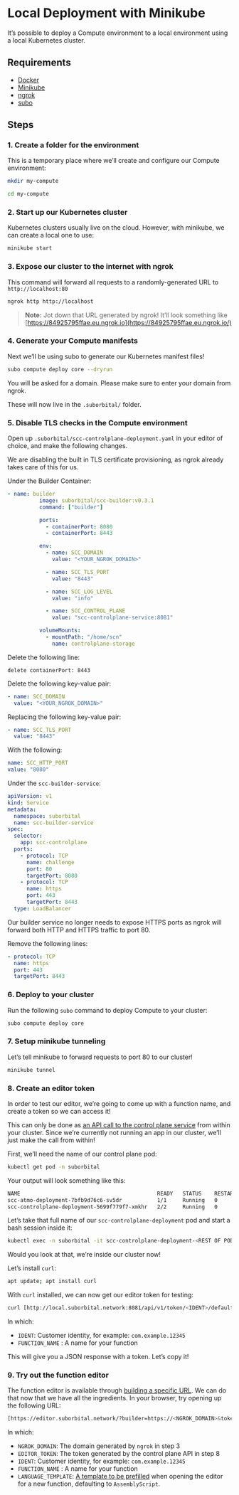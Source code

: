 # Local Deployment with Minikube

It’s possible to deploy a Compute environment to a local environment using a local Kubernetes cluster.

## Requirements

- [Docker](https://www.docker.com/)
- [Minikube](https://minikube.sigs.k8s.io/docs/start/)
- [ngrok](https://ngrok.com/download)
- [subo](https://github.com/suborbital/subo#installing)

## Steps

### 1. Create a folder for the environment

This is a temporary place where we’ll create and configure our Compute environment:

```bash
mkdir my-compute

cd my-compute
```

### 2. Start up our Kubernetes cluster

Kubernetes clusters usually live on the cloud. However, with minikube, we can create a local one to use:

```bash
minikube start
```

### 3. Expose our cluster to the internet with ngrok

This command will forward all requests to a randomly-generated URL to `http://localhost:80`

```bash
ngrok http http://localhost
```

> **Note:** Jot down that URL generated by ngrok! It’ll look something like [https://84925795ffae.eu.ngrok.io](https://84925795ffae.eu.ngrok.io/)

### 4. Generate your Compute manifests

Next we’ll be using subo to generate our Kubernetes manifest files!

```bash
subo compute deploy core --dryrun
```

You will be asked for a domain. Please make sure to enter your domain from ngrok.

These will now live in the `.suborbital/` folder.

### 5. Disable TLS checks in the Compute environment

Open up `.suborbital/scc-controlplane-deployment.yaml` in your editor of choice, and make the following changes.

We are disabling the built in TLS certificate provisioning, as ngrok already takes care of this for us.

Under the Builder Container:

```yaml
- name: builder
          image: suborbital/scc-builder:v0.3.1
          command: ["builder"]

          ports:
            - containerPort: 8080
            - containerPort: 8443

          env:
            - name: SCC_DOMAIN
              value: "<YOUR_NGROK_DOMAIN>"

            - name: SCC_TLS_PORT
              value: "8443"

            - name: SCC_LOG_LEVEL
              value: "info"

            - name: SCC_CONTROL_PLANE
              value: "scc-controlplane-service:8081"

          volumeMounts:
            - mountPath: "/home/scn"
              name: controlplane-storage
```

Delete the following line:

`delete containerPort: 8443`

Delete the following key-value pair:

```yaml
- name: SCC_DOMAIN
  value: "<YOUR_NGROK_DOMAIN>"
```

Replacing the following key-value pair:

```yaml
- name: SCC_TLS_PORT
  value: "8443"
```

With the following:

```yaml
name: SCC_HTTP_PORT
value: "8080"
```

Under the `scc-builder-service`:

```yaml
apiVersion: v1
kind: Service
metadata:
  namespace: suborbital
  name: scc-builder-service
spec:
  selector:
    app: scc-controlplane
  ports:
    - protocol: TCP
      name: challenge
      port: 80
      targetPort: 8080
    - protocol: TCP
      name: https
      port: 443
      targetPort: 8443
  type: LoadBalancer
```

Our builder service no longer needs to expose HTTPS ports as ngrok will forward both HTTP and HTTPS traffic to port 80.

Remove the following lines:

```yaml
- protocol: TCP
  name: https
  port: 443
  targetPort: 8443
```

### 6. Deploy to your cluster

Run the following `subo` command to deploy Compute to your cluster:

```bash
subo compute deploy core
```

### 7. Setup minikube tunneling

Let’s tell minikube to forward requests to port 80 to our cluster!

```bash
minikube tunnel
```

### 8. Create an editor token

In order to test our editor, we’re going to come up with a function name, and create a token so we can access it!

This can only be done as [an API call to the control plane service](https://docs.suborbital.dev/compute/integrate-the-function-editor/code-editor) from within your cluster. Since we’re currently not running an app in our cluster, we’ll just make the call from within!

First, we’ll need the name of our control plane pod:

```bash
kubectl get pod -n suborbital
```

Your output will look something like this:

```bash
NAME                                           READY   STATUS    RESTARTS   AGE
scc-atmo-deployment-7bfb9d76c6-sv5dr           1/1     Running   0          27s
scc-controlplane-deployment-5699f779f7-xmkhr   2/2     Running   0          27s
```

Let’s take that full name of our `scc-controlplane-deployment` pod and start a bash session inside it:

```bash
kubectl exec -n suborbital -it scc-controlplane-deployment-<REST OF POD CODENAME> -- bash
```

Would you look at that, we’re inside our cluster now!

Let’s install `curl`:

```bash
apt update; apt install curl
```

With `curl` installed, we can now get our editor token for testing:

```bash
curl [http://local.suborbital.network:8081/api/v1/token/<IDENT>/default/](http://local.suborbital.network:8081/api/v1/token/com.acmeco.gr9fas97234b/default/httpget)<FUNCTION_NAME>
```

In which:

- `IDENT`: Customer identity, for example: `com.example.12345`
- `FUNCTION_NAME` : A name for your function

This will give you a JSON response with a token. Let’s copy it!

### 9. Try out the function editor

The function editor is available through [building a specific URL](https://docs.suborbital.dev/compute/integrate-the-function-editor/code-editor). We can do that now that we have all the ingredients. In your browser, try opening up the following URL:

```bash
[https://editor.suborbital.network/?builder=https://<NGROK_DOMAIN>&token=<EDITOR_TOKEN>&ident=<IDENT>&fn=](https://editor.suborbital.network/?builder=https://4515-62-178-0-213.eu.ngrok.io&token=StIsWXsIAPJsjVlxcgItgvWS&ident=com.acmeco.gr9fas97234b&fn=ramono)<FUNCTION_NAME>&template=<LANGUAGE_TEMPLATE>
```

In which:

- `NGROK_DOMAIN`: The domain generated by `ngrok` in step 3
- `EDITOR_TOKEN`: The token generated by the control plane API in step 8
- `IDENT`: Customer identity, for example: `com.example.12345`
- `FUNCTION_NAME` : A name for your function
- `LANGUAGE_TEMPLATE`: [A template to be prefilled](https://docs.suborbital.dev/compute/integrate-the-function-editor/code-editor#configuration) when opening the editor for a new function, defaulting to `AssemblyScript`.
